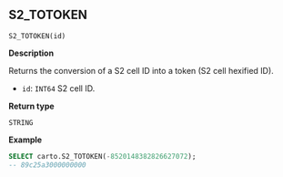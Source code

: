 ## S2_TOTOKEN

```sql:signature
S2_TOTOKEN(id)
```

**Description**

Returns the conversion of a S2 cell ID into a token (S2 cell hexified ID).

* `id`: `INT64` S2 cell ID.

**Return type**

`STRING`

**Example**

```sql
SELECT carto.S2_TOTOKEN(-8520148382826627072);
-- 89c25a3000000000
```
